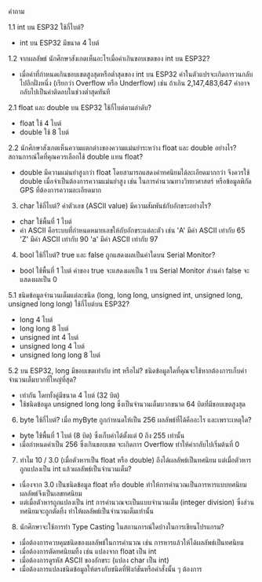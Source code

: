 คำถาม

1.1 int บน ESP32 ใช้กี่ไบต์?
- int บน ESP32 มีขนาด 4 ไบต์

1.2 จากผลลัพธ์ นักศึกษาสังเกตเห็นอะไรเมื่อค่าเกินขอบเขตของ int บน ESP32?
- เมื่อค่าที่กำหนดเกินขอบเขตสูงสุดหรือต่ำสุดของ int บน ESP32 ค่าในตัวแปรจะเกิดการวนกลับไปอีกฝั่งหนึ่ง (เรียกว่า Overflow หรือ Underflow) เช่น ถ้าเกิน 2,147,483,647 ค่าอาจกลับไปเป็นค่าติดลบในช่วงต่ำสุดทันที


2.1 float และ double บน ESP32 ใช้กี่ไบต์ตามลำดับ?
- float ใช้ 4 ไบต์
- double ใช้ 8 ไบต์

2.2 นักศึกษาสังเกตเห็นความแตกต่างของความแม่นยำระหว่าง float และ double อย่างไร? สถานการณ์ใดที่คุณควรเลือกใช้ double แทน float?
- double มีความแม่นยำสูงกว่า float โดยสามารถแสดงค่าทศนิยมได้ละเอียดมากกว่า จึงควรใช้ double เมื่อจำเป็นต้องการความแม่นยำสูง เช่น ในการคำนวณทางวิทยาศาสตร์ หรือข้อมูลพิกัด GPS ที่ต้องการความละเอียดมาก

  
3. char ใช้กี่ไบต์? ค่าตัวเลข (ASCII value) มีความสัมพันธ์กับอักขระอย่างไร?
- char ใช้พื้นที่ 1 ไบต์
- ค่า ASCII คือระบบที่กำหนดหมายเลขให้กับอักขระแต่ละตัว เช่น 'A' มีค่า ASCII เท่ากับ 65 'Z' มีค่า ASCII เท่ากับ 90 'a' มีค่า ASCII เท่ากับ 97


4. bool ใช้กี่ไบต์? true และ false ถูกแสดงผลเป็นค่าใดบน Serial Monitor?
- bool ใช้พื้นที่ 1 ไบต์ ค่าของ true จะแสดงผลเป็น 1 บน Serial Monitor ส่วนค่า false จะแสดงผลเป็น 0


5.1 ชนิดข้อมูลจำนวนเต็มแต่ละชนิด (long, long long, unsigned int, unsigned long, unsigned long long) ใช้กี่ไบต์บน ESP32?
- long 4 ไบต์
- long long 8 ไบต์
- unsigned int 4 ไบต์
- unsigned long 4 ไบต์
- unsigned long long 8 ไบต์
     
     
5.2 บน ESP32, long มีขอบเขตเท่ากับ int หรือไม่? ชนิดข้อมูลใดที่คุณจะใช้หากต้องการเก็บค่าจำนวนเต็มบวกที่ใหญ่ที่สุด?
- เท่ากัน โดยทั้งคู่มีขนาด 4 ไบต์ (32 บิต)
- ใช้ชนิดข้อมูล unsigned long long ซึ่งเป็นจำนวนเต็มบวกขนาด 64 บิตที่มีขอบเขตสูงสุด


6. byte ใช้กี่ไบต์? เมื่อ myByte ถูกกำหนดให้เป็น 256 ผลลัพธ์ที่ได้คืออะไร และเพราะเหตุใด?
- byte ใช้พื้นที่ 1 ไบต์ (8 บิต) ซึ่งเก็บค่าได้ตั้งแต่ 0 ถึง 255 เท่านั้น
- เมื่อกำหนดค่าเป็น 256 ซึ่งเกินขอบเขต จะเกิดการ Overflow ทำให้ค่ากลับไปเริ่มต้นที่ 0


7. ทำไม 10 / 3.0 (เมื่อตัวหารเป็น float หรือ double) ถึงได้ผลลัพธ์เป็นทศนิยม แต่เมื่อตัวหารถูกแปลงเป็น int แล้วผลลัพธ์เป็นจำนวนเต็ม?
- เนื่องจาก 3.0 เป็นชนิดข้อมูล float หรือ double ทำให้การคำนวณเป็นการหารแบบทศนิยม ผลลัพธ์จึงเป็นเลขทศนิยม
- แต่เมื่อตัวหารถูกแปลงเป็น int การคำนวณจะเป็นแบบจำนวนเต็ม (integer division) ซึ่งส่วนทศนิยมจะถูกตัดทิ้ง ทำให้ผลลัพธ์เป็นจำนวนเต็มเท่านั้น


8. นักศึกษาจะใช้การทำ Type Casting ในสถานการณ์ใดบ้างในการเขียนโปรแกรม?
- เมื่อต้องการควบคุมชนิดของผลลัพธ์ในการคำนวณ เช่น การหารแล้วให้ได้ผลลัพธ์เป็นทศนิยม
- เมื่อต้องการตัดทศนิยมทิ้ง เช่น แปลงจาก float เป็น int
- เมื่อต้องการดูรหัส ASCII ของอักขระ (แปลง char เป็น int)
- เมื่อต้องการแปลงชนิดข้อมูลให้ตรงกับชนิดที่ฟังก์ชันหรือคำสั่งนั้น ๆ ต้องการ
